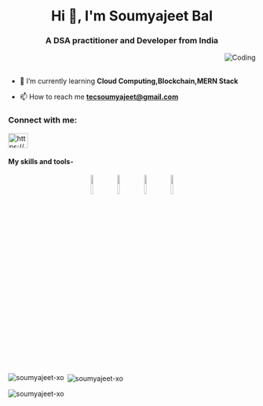 <h1 align="center">Hi 👋, I'm Soumyajeet Bal</h1>
<h3 align="center">A DSA practitioner and Developer from India</h3>
<img align="right" alt="Coding" src="https://images.squarespace-cdn.com/content/v1/5c007bfb2971147a30780a48/1650996800059-01BFMKJ629POIRF9PKN2/focus-animation_bcba3d519ff8406664b93fe49a8fa2e8.gif">
<br>
<br>


- 🌱 I’m currently learning **Cloud Computing,Blockchain,MERN Stack**

- 📫 How to reach me **tecsoumyajeet@gmail.com**

<h3 align="left">Connect with me:</h3>
<p align="left">
<a href="https://instagram.com/https://www.instagram.com/prob.debug/" target="blank"><img align="center" src="https://raw.githubusercontent.com/rahuldkjain/github-profile-readme-generator/master/src/images/icons/Social/instagram.svg" alt="https://www.instagram.com/prob.debug/" height="30" width="40" /></a>
</p>

<h4>My skills and tools-</h4>
                                                                                                
 <p align = "center">
  <code><img width="10%" src="https://www.vectorlogo.zone/logos/android/android-ar21.svg"></code>  
  <code><img width="10%" src="https://www.vectorlogo.zone/logos/java/java-ar21.svg"></code>
  <code><img width="10%" src="https://www.vectorlogo.zone/logos/opencv/opencv-ar21.svg"></code>
  <code><img width="10%" src="https://www.vectorlogo.zone/logos/github/github-ar21.svg"></code>
  <br />
</p>

<p><img align="left" src="https://github-readme-stats.vercel.app/api/top-langs?username=soumyajeet-xo&show_icons=true&locale=en&layout=compact" alt="soumyajeet-xo" /></p>

<p>&nbsp;<img align="center" src="https://github-readme-stats.vercel.app/api?username=soumyajeet-xo&show_icons=true&locale=en" alt="soumyajeet-xo" /></p>

<p><img align="center" src="https://github-readme-streak-stats.herokuapp.com/?user=soumyajeet-xo&" alt="soumyajeet-xo" /></p>
